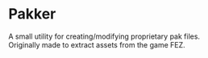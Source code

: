 Pakker
======  
A small utility for creating/modifying proprietary pak files.  
Originally made to extract assets from the game FEZ.